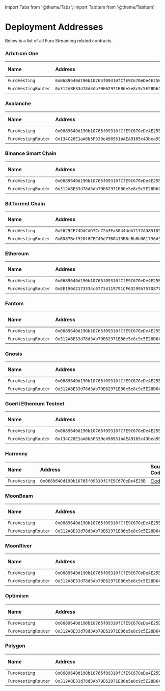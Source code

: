 import Tabs from '@theme/Tabs'; import TabItem from '@theme/TabItem';

# Deployment Addresses

Below is a list of all Furo Streaming related contracts.

<Tabs>

<TabItem value='arbitrum' label='Arbitrum One' default>

### Arbitrum One

| Name | Address | Source Code | Explorer |
| :-- | :-- | :-- | :-- |
| `FuroVesting` | `0x0689640d190b10765f09310fCfE9C670eDe4E25B` | [Code](https://github.com/sushiswap/sushiswap/blob/master/protocols/furo/contracts/base/FuroVesting.sol) | [Link](https://arbiscan.io/address/0x0689640d190b10765f09310fCfE9C670eDe4E25B) |
| `FuroVestingRouter` | `0x312A8E33d78d3Ab79E62971E86e5e8c9c5E28D64` | [Code](https://github.com/sushiswap/sushiswap/blob/master/protocols/furo/contracts/FuroVestingRouter.sol) | [Link](https://arbiscan.io/address/0x312A8E33d78d3Ab79E62971E86e5e8c9c5E28D64) |

</TabItem>

<TabItem value='avalanche' label='Avalanche' default>

### Avalanche

| Name | Address | Source Code | Explorer |
| :-- | :-- | :-- | :-- |
| `FuroVesting` | `0x0689640d190b10765f09310fCfE9C670eDe4E25B` | [Code](https://github.com/sushiswap/sushiswap/blob/master/protocols/furo/contracts/base/FuroVesting.sol) | [Link](https://snowtrace.io/address/0x0689640d190b10765f09310fCfE9C670eDe4E25B) |
| `FuroVestingRouter` | `0x134C28E1aA0b5F339e498951bAEA9165c4Dbea90` | [Code](https://github.com/sushiswap/sushiswap/blob/master/protocols/furo/contracts/FuroVestingRouter.sol) | [Link](https://snowtrace.io/address/0x134C28E1aA0b5F339e498951bAEA9165c4Dbea90) |

</TabItem>

<TabItem value='bsc' label='Bsc' default>

### Binance Smart Chain

| Name | Address | Source Code | Explorer |
| :-- | :-- | :-- | :-- |
| `FuroVesting` | `0x0689640d190b10765f09310fCfE9C670eDe4E25B` | [Code](https://github.com/sushiswap/sushiswap/blob/master/protocols/furo/contracts/base/FuroVesting.sol) | [Link](https://bscscan.com/address/0x0689640d190b10765f09310fCfE9C670eDe4E25B) |
| `FuroVestingRouter` | `0x312A8E33d78d3Ab79E62971E86e5e8c9c5E28D64` | [Code](https://github.com/sushiswap/sushiswap/blob/master/protocols/furo/contracts/FuroVestingRouter.sol) | [Link](https://bscscan.com/address/0x312A8E33d78d3Ab79E62971E86e5e8c9c5E28D64) |

</TabItem>

<TabItem value='bttc' label='BitTorrent' default>

### BitTorrent Chain

| Name | Address | Source Code | Explorer |
| :-- | :-- | :-- | :-- |
| `FuroVesting` | `0x5629CE74DdCAD7Cc72b3Ea30444dA7172AD851D9` | [Code](https://github.com/sushiswap/sushiswap/blob/master/protocols/furo/contracts/base/FuroVesting.sol) | [Link](https://bttcscan.com/address/0x5629CE74DdCAD7Cc72b3Ea30444dA7172AD851D9) |
| `FuroVestingRouter` | `0xBD87Bef520f8CEC45d73B0413B6cBb8b061736d9` | [Code](https://github.com/sushiswap/sushiswap/blob/master/protocols/furo/contracts/FuroVestingRouter.sol) | [Link](https://bttcscan.com/address/0xBD87Bef520f8CEC45d73B0413B6cBb8b061736d9) |

</TabItem>

<TabItem value='ethereum' label='Ethereum' default>

### Ethereum

| Name | Address | Source Code | Explorer |
| :-- | :-- | :-- | :-- |
| `FuroVesting` | `0x0689640d190b10765f09310fCfE9C670eDe4E25B` | [Code](https://github.com/sushiswap/sushiswap/blob/master/protocols/furo/contracts/base/FuroVesting.sol) | [Link](https://etherscan.io/address/0x0689640d190b10765f09310fCfE9C670eDe4E25B) |
| `FuroVestingRouter` | `0x8E190A2173334c67734119791CF63299A7570877` | [Code](https://github.com/sushiswap/sushiswap/blob/master/protocols/furo/contracts/FuroVestingRouter.sol) | [Link](https://etherscan.io/address/0x8E190A2173334c67734119791CF63299A7570877) |

</TabItem>

<TabItem value='fantom' label='Fantom' default>

### Fantom

| Name | Address | Source Code | Explorer |
| :-- | :-- | :-- | :-- |
| `FuroVesting` | `0x0689640d190b10765f09310fCfE9C670eDe4E25B` | [Code](https://github.com/sushiswap/sushiswap/blob/master/protocols/furo/contracts/base/FuroVesting.sol) | [Link](https://ftmscan.com/address/0x0689640d190b10765f09310fCfE9C670eDe4E25B) |
| `FuroVestingRouter` | `0x312A8E33d78d3Ab79E62971E86e5e8c9c5E28D64` | [Code](https://github.com/sushiswap/sushiswap/blob/master/protocols/furo/contracts/FuroVestingRouter.sol) | [Link](https://ftmscan.com/address/0x312A8E33d78d3Ab79E62971E86e5e8c9c5E28D64) |

</TabItem>

<TabItem value='gnosis' label='Gnosis' default>

### Gnosis

| Name | Address | Source Code | Explorer |
| :-- | :-- | :-- | :-- |
| `FuroVesting` | `0x0689640d190b10765f09310fCfE9C670eDe4E25B` | [Code](https://github.com/sushiswap/sushiswap/blob/master/protocols/furo/contracts/base/FuroVesting.sol) | [Link](https://gnosisscan.io/address/0x0689640d190b10765f09310fCfE9C670eDe4E25B) |
| `FuroVestingRouter` | `0x312A8E33d78d3Ab79E62971E86e5e8c9c5E28D64` | [Code](https://github.com/sushiswap/sushiswap/blob/master/protocols/furo/contracts/FuroVestingRouter.sol) | [Link](https://gnosisscan.io/address/0x312A8E33d78d3Ab79E62971E86e5e8c9c5E28D64) |

</TabItem>

<TabItem value='goerli' label='Goerli' default>

### Goerli Ethereum Testnet

| Name | Address | Source Code | Explorer |
| :-- | :-- | :-- | :-- |
| `FuroVesting` | `0x0689640d190b10765f09310fCfE9C670eDe4E25B` | [Code](https://github.com/sushiswap/sushiswap/blob/master/protocols/furo/contracts/base/FuroVesting.sol) | [Link](https://goerli.etherscan.io/address/0x0689640d190b10765f09310fCfE9C670eDe4E25B) |
| `FuroVestingRouter` | `0x134C28E1aA0b5F339e498951bAEA9165c4Dbea90` | [Code](https://github.com/sushiswap/sushiswap/blob/master/protocols/furo/contracts/FuroVestingRouter.sol) | [Link](https://goerli.etherscan.io/address/0x134C28E1aA0b5F339e498951bAEA9165c4Dbea90) |

</TabItem>

<TabItem value='harmony' label='Harmony' default>

### Harmony

| Name | Address | Source Code | Explorer |
| :-- | :-- | :-- | :-- |
| `FuroVesting` | `0x0689640d190b10765f09310fCfE9C670eDe4E25B` | [Code](https://github.com/sushiswap/sushiswap/blob/master/protocols/furo/contracts/base/FuroVesting.sol) | [Link](https://explorer.harmony.one/address/0x0689640d190b10765f09310fCfE9C670eDe4E25B) |

</TabItem>

<TabItem value='moonbeam' label='MoonBeam' default>

### MoonBeam

| Name | Address | Source Code | Explorer |
| :-- | :-- | :-- | :-- |
| `FuroVesting` | `0x0689640d190b10765f09310fCfE9C670eDe4E25B` | [Code](https://github.com/sushiswap/sushiswap/blob/master/protocols/furo/contracts/base/FuroVesting.sol) | [Link](https://moonscan.io/address/0x0689640d190b10765f09310fCfE9C670eDe4E25B) |
| `FuroVestingRouter` | `0x312A8E33d78d3Ab79E62971E86e5e8c9c5E28D64` | [Code](https://github.com/sushiswap/sushiswap/blob/master/protocols/furo/contracts/FuroVestingRouter.sol) | [Link](https://moonscan.io/address/0x312A8E33d78d3Ab79E62971E86e5e8c9c5E28D64) |

</TabItem>

<TabItem value='moonriver' label='MoonRiver' default>

### MoonRiver

| Name | Address | Source Code | Explorer |
| :-- | :-- | :-- | :-- |
| `FuroVesting` | `0x0689640d190b10765f09310fCfE9C670eDe4E25B` | [Code](https://github.com/sushiswap/sushiswap/blob/master/protocols/furo/contracts/base/FuroVesting.sol) | [Link](https://moonriver.moonscan.io/address/0x0689640d190b10765f09310fCfE9C670eDe4E25B) |
| `FuroVestingRouter` | `0x312A8E33d78d3Ab79E62971E86e5e8c9c5E28D64` | [Code](https://github.com/sushiswap/sushiswap/blob/master/protocols/furo/contracts/FuroVestingRouter.sol) | [Link](https://moonriver.moonscan.io/address/0x312A8E33d78d3Ab79E62971E86e5e8c9c5E28D64) |

</TabItem>

<TabItem value='optimism' label='Optimism' default>

### Optimism

| Name | Address | Source Code | Explorer |
| :-- | :-- | :-- | :-- |
| `FuroVesting` | `0x0689640d190b10765f09310fCfE9C670eDe4E25B` | [Code](https://github.com/sushiswap/sushiswap/blob/master/protocols/furo/contracts/base/FuroVesting.sol) | [Link](https://optimistic.etherscan.io/address/0x0689640d190b10765f09310fCfE9C670eDe4E25B) |
| `FuroVestingRouter` | `0x312A8E33d78d3Ab79E62971E86e5e8c9c5E28D64` | [Code](https://github.com/sushiswap/sushiswap/blob/master/protocols/furo/contracts/FuroVestingRouter.sol) | [Link](https://optimistic.etherscan.io/address/0x312A8E33d78d3Ab79E62971E86e5e8c9c5E28D64) |

</TabItem>

<TabItem value='polygon' label='Polygon' default>

### Polygon

| Name | Address | Source Code | Explorer |
| :-- | :-- | :-- | :-- |
| `FuroVesting` | `0x0689640d190b10765f09310fCfE9C670eDe4E25B` | [Code](https://github.com/sushiswap/sushiswap/blob/master/protocols/furo/contracts/base/FuroVesting.sol) | [Link](https://polygonscan.com/address/0x0689640d190b10765f09310fCfE9C670eDe4E25B) |
| `FuroVestingRouter` | `0x312A8E33d78d3Ab79E62971E86e5e8c9c5E28D64` | [Code](https://github.com/sushiswap/sushiswap/blob/master/protocols/furo/contracts/FuroVestingRouter.sol) | [Link](https://polygonscan.com/address/0x312A8E33d78d3Ab79E62971E86e5e8c9c5E28D64) |

</TabItem>

</Tabs>
